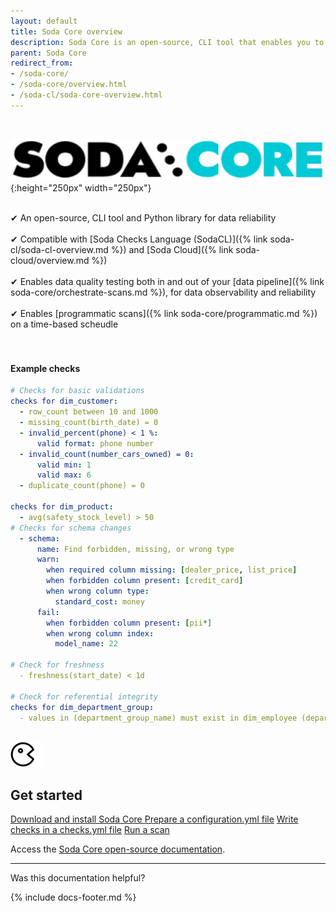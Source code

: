 ```yaml
---
layout: default
title: Soda Core overview
description: Soda Core is an open-source, CLI tool that enables you to use the Soda Checks Language to turn user-defined input into SQL queries.
parent: Soda Core
redirect_from: 
- /soda-core/
- /soda-core/overview.html
- /soda-cl/soda-core-overview.html
---
```

<!--Linked to UI, access Shlink--><br />

![soda-core-logo](/assets/images/soda-core-logo.png){:height="250px" width="250px"} 
<br />
<br />

&#10004;  An open-source, CLI tool and Python library for data reliability<br /> <br />
&#10004;  Compatible with [Soda Checks Language (SodaCL)]({% link soda-cl/soda-cl-overview.md %}) and [Soda Cloud]({% link soda-cloud/overview.md %}) <br /> <br />
&#10004;  Enables data quality testing both in and out of your [data pipeline]({% link soda-core/orchestrate-scans.md %}), for data observability and reliability <br /> <br />
&#10004;  Enables [programmatic scans]({% link soda-core/programmatic.md %}) on a time-based scheudle <br /> <br />
<br />

#### Example checks
```yaml
# Checks for basic validations
checks for dim_customer:
  - row_count between 10 and 1000
  - missing_count(birth_date) = 0
  - invalid_percent(phone) < 1 %:
      valid format: phone number
  - invalid_count(number_cars_owned) = 0:
      valid min: 1
      valid max: 6
  - duplicate_count(phone) = 0

checks for dim_product:
  - avg(safety_stock_level) > 50
# Checks for schema changes
  - schema:
      name: Find forbidden, missing, or wrong type
      warn:
        when required column missing: [dealer_price, list_price]
        when forbidden column present: [credit_card]
        when wrong column type:
          standard_cost: money
      fail:
        when forbidden column present: [pii*]
        when wrong column index:
          model_name: 22

# Check for freshness 
  - freshness(start_date) < 1d

# Check for referential integrity
checks for dim_department_group:
  - values in (department_group_name) must exist in dim_employee (department_name)
```
<br />

<div class="docs-html-content">
    <section class="docs-section" style="padding-top:0">
        <div class="docs-section-row">
            <div class="docs-grid-3cols">
                <div>
                    <img src="/assets/images/icons/icon-pacman@2x.png" width="54" height="40">
                    <h2>Get started</h2>
                    <a href="https://docs.soda.io/soda-core/installation.html" target="_blank">Download and install Soda Core </a> 
                    <a href="https://docs.soda.io/soda-core/configuration.html" target="_blank">Prepare a configuration.yml file</a>
                    <a href="https://docs.soda.io/soda/quick-start-sodacl.html" target="_blank">Write checks in a checks.yml file</a>
                    <a href="https://docs.soda.io/soda-core/scan-core.html" target="_blank">Run a scan</a>
                </div>
            </div>
        </div>        
    </section>
</div>


Access the <a href="https://docs.soda.io/soda-core/overview.html" target="_blank">Soda Core open-source documentation</a>.

---

Was this documentation helpful?

<!-- LikeBtn.com BEGIN -->
<span class="likebtn-wrapper" data-theme="tick" data-i18n_like="Yes" data-ef_voting="grow" data-show_dislike_label="true" data-counter_zero_show="true" data-i18n_dislike="No"></span>
<script>(function(d,e,s){if(d.getElementById("likebtn_wjs"))return;a=d.createElement(e);m=d.getElementsByTagName(e)[0];a.async=1;a.id="likebtn_wjs";a.src=s;m.parentNode.insertBefore(a, m)})(document,"script","//w.likebtn.com/js/w/widget.js");</script>
<!-- LikeBtn.com END -->

{% include docs-footer.md %}